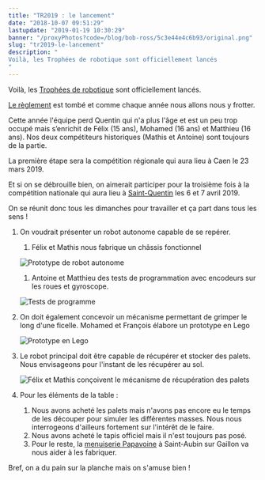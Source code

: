 ```yaml
---
title: "TR2019 : le lancement"
date: "2018-10-07 09:51:29"
lastupdate: "2019-01-19 10:30:29"
banner: "/proxyPhotos?code=/blog/bob-ross/5c3e44e4c6b93/original.png"
slug: "tr2019-le-lancement"
description: " 
Voilà, les Trophées de robotique sont officiellement lancés
"
---
```

Voilà, les <a href="http://www.tropheesderobotique.fr/">Trophées de robotique</a> sont officiellement lancés.

<a href="http://www.tropheesderobotique.fr/wp-content/uploads/2018/10/Eurobot2019_Rules_Junior_OFFICIAL_FR.pdf">Le règlement</a> est tombé et comme chaque année nous allons nous y frotter.

Cette année l'équipe perd Quentin qui n'a plus l'âge et est un peu trop occupé mais s’enrichit de Félix (15 ans), Mohamed (16 ans) et Matthieu (16 ans). Nos deux compétiteurs historiques (Mathis et Antoine) sont toujours de la partie.

La première étape sera la compétition régionale qui aura lieu à Caen le 23 mars 2019.

Et si on se débrouille bien, on aimerait participer pour la troisième fois à la compétition nationale qui aura lieu à <a href="https://www.google.fr/maps/place/02100+Saint-Quentin/@49.8476282,3.2440442,13z/data=!3m1!4b1!4m5!3m4!1s0x47e8186188e01cc5:0x40af13e8169d440!8m2!3d49.847066!4d3.2874">Saint-Quentin</a> les 6 et 7 avril 2019.

On se réunit donc tous les dimanches pour travailler et ça part dans tous les sens !
1. On voudrait présenter un robot autonome capable de se repérer.
   1. Félix et Mathis  nous fabrique un châssis fonctionnel 

    ![Prototype de robot autonome](/proxyPhotos?code=/blog/bob-ross/5c3e44e5de144/50.jpg "Prototype de robot autonome")
   1. Antoine et Matthieu des tests de programmation avec encodeurs sur les roues et gyroscope.

    ![Tests de programme](/proxyPhotos?code=/blog/bob-ross/5c3e44ec81c96/50.jpg "Tests de programme")

1. On doit également concevoir un mécanisme permettant de grimper le long d'une ficelle.
   Mohamed et François élabore un prototype en Lego

   ![Prototype en Lego](/proxyPhotos?code=/blog/bob-ross/5c3e44ee7c2f8/50.jpg "Prototype en Lego")

1. Le robot principal doit être capable de récupérer et stocker des palets. Nous envisageons pour l'instant de les récupérer au sol.

   ![Félix et Mathis conçoivent le mécanisme de récupération des palets](/proxyPhotos?code=/blog/bob-ross/5c3e44f05432e/50.jpg "Félix et Mathis conçoivent le mécanisme de récupération des palets")

1. Pour les éléments de la table :
   1. Nous avons acheté les palets mais n'avons pas encore eu le temps de les découper pour simuler les différentes masses. Nous nous interrogeons d'ailleurs fortement sur l'intérêt de le faire.
   1. Nous avons acheté le tapis officiel mais il n'est toujours pas posé.
   1. Pour le reste, la <a href="https://www.papavoine-menuiserie.com/">menuiserie Papavoine</a> à Saint-Aubin sur Gaillon va nous aider à les fabriquer.

Bref, on a du pain sur la planche mais on s'amuse bien !




    